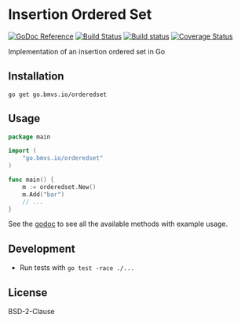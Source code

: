 # Insertion Ordered Set

[![GoDoc Reference](https://godoc.org/go.bmvs.io/orderedset?status.svg)](http://godoc.org/go.bmvs.io/orderedset) [![Build Status](https://travis-ci.com/brunomvsouza/orderedset.go.svg?branch=master)](https://travis-ci.com/brunomvsouza/orderedset.go) [![Build status](https://ci.appveyor.com/api/projects/status/cxwct526940p1gkp/branch/master?svg=true)](https://ci.appveyor.com/project/brunomvsouza/orderedset-go/branch/master) [![Coverage Status](https://coveralls.io/repos/github/brunomvsouza/orderedset.go/badge.svg?branch=master)](https://coveralls.io/github/brunomvsouza/orderedset.go)


Implementation of an insertion ordered set in Go

## Installation

```
go get go.bmvs.io/orderedset
```

## Usage

```go
package main

import (
	"go.bmvs.io/orderedset"
)

func main() {
	m := orderedset.New()
	m.Add("bar")
	// ...
}
```

See the [godoc](https://godoc.org/go.bmvs.io/orderedset) to see all the available methods with example usage.

## Development

- Run tests with `go test -race ./...`

## License

BSD-2-Clause
